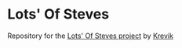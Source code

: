 # Lots' Of Steves
Repository for the [Lots' Of Steves project](https://www.curseforge.com/minecraft/mc-mods/lots-of-steves) by [Krevik](https://github.com/Krevik)
